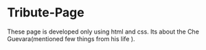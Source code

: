 # Tribute-Page
These page is developed only using html and css.
Its about the Che Guevara(mentioned few things from his life ).
